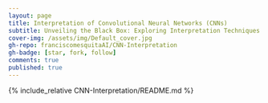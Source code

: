 ```yaml
---
layout: page
title: Interpretation of Convolutional Neural Networks (CNNs)
subtitle: Unveiling the Black Box: Exploring Interpretation Techniques for Convolutional Neural Networks
cover-img: /assets/img/Default_cover.jpg
gh-repo: franciscomesquitaAI/CNN-Interpretation
gh-badge: [star, fork, follow]
comments: true
published: true
---
```


{% include_relative CNN-Interpretation/README.md %}
